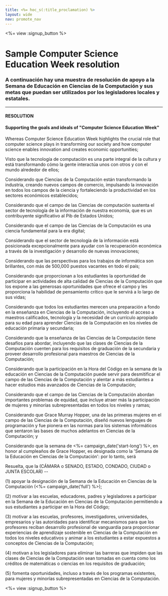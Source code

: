 ```yaml
---
title: <%= hoc_s(:title_proclamation) %>
layout: wide
nav: promote_nav
---
```

<%= view :signup_button %>

# Sample Computer Science Education Week resolution

### A continuación hay una muestra de resolución de apoyo a la Semana de Educación en Ciencias de la Computación y sus metas que puedan ser utilizados por los legisladores locales y estatales.

* * *

#### **RESOLUTION**  


#### Supporting the goals and ideals of "Computer Science Education Week"

Whereas Computer Science Education Week highlights the crucial role that computer science plays in transforming our society and how computer science enables innovation and creates economic opportunities;

Visto que la tecnología de computación es una parte integral de la cultura y está transformando cómo la gente interactúa unos con otros y con el mundo alrededor de ellos;

Considerando que Ciencias de la Computación están transformando la industria, creando nuevos campos de comercio, impulsando la innovación en todos los campos de la ciencia y fortaleciendo la productividad en los sectores económicos establecidos;

Considerando que el campo de las Ciencias de computación sustenta el sector de tecnología de la información de nuestra economía, que es un contribuyente significativo al Pib de Estados Unidos;

Considerando que el campo de las Ciencias de la Computación es una ciencia fundamental para la era digital;

Considerando que el sector de tecnología de la información está posicionada excepcionalmente para ayudar con la recuperación económica a través de la investigación y desarrollo de nuevas innovaciones;

Considerando que las perspectivas para los trabajos de informática son brillantes, con más de 500,000 puestos vacantes en todo el país;

Considerando que proporcionan a los estudiantes la oportunidad de participar en actividades de alta calidad de Ciencias de la Computación que los expone a las generosas oportunidades que ofrece el campo y les proporciona la habilidad de pensamiento crítico que le servirá a lo largo de sus vidas;

Considerando que todos los estudiantes merecen una preparación a fondo en la enseñanza en Ciencias de la Computación, incluyendo el acceso a maestros calificados, tecnología y la necesidad de un currículo apropiado para su edad para aprender Ciencias de la Computación en los niveles de educación primaria y secundaria;

Considerando que la enseñanza de las Ciencias de la Computación tiene desafíos para abordar, incluyendo que las clases de Ciencias de la Computación cuenten para los requisitos de graduación de la secundaria y proveer desarrollo profesional para maestros de Ciencias de la Computación;

Considerando que la participación en la Hora del Código en la semana de la educación en Ciencias de la Computación puede servir para desmitificar el campo de las Ciencias de la Computación y alentar a más estudiantes a hacer estudios más avanzados de Ciencias de la Computación;

Considerando que el campo de las Ciencias de la Computación abordan importantes problemas de equidad, que incluye atraer más la participación de mujeres y minorías subrepresentadas en todos los niveles y ramas;

Considerando que Grace Murray Hopper, una de las primeras mujeres en el campo de las Ciencias de la Computación, diseñó nuevos lenguajes de programación y fue pionera en las normas para los sistemas informáticos que sentaron las bases de muchos adelantos en Ciencias de la Computación; y

Considerando que la semana de <%= campaign_date('start-long') %>, en honor al cumpleaños de Grace Hopper, es designada como la 'Semana de la Educación en Ciencias de la Computación': por lo tanto, será <br />

Resuelta, que la (CÁMARA o SENADO, ESTADO, CONDADO, CIUDAD o JUNTA ESCOLAR) --

(1) apoyar la designación de la Semana de la Educación en Ciencias de la Computación (<%= campaign_date('full') %>);

(2) motivar a las escuelas, educadores, padres y legisladores a participar en la Semana de la Educación en Ciencias de la Computación permitiendo a sus estudiantes a participar en la Hora del Código;

(3) motivar a las escuelas, profesores, investigadores, universidades, empresarios y las autoridades para identificar mecanismos para que los profesores reciban desarrollo profesional de vanguardia para proporcionar experiencias de aprendizaje sostenible en Ciencias de la Computación en todos los niveles educativos y animar a los estudiantes a estar expuestos a conceptos de Ciencias de la Computación;

(4) motivan a los legisladores para eliminar las barreras que impiden que las clases de Ciencias de la Computación sean tomadas en cuenta como los créditos de matemáticas o ciencias en los requisitos de graduación;

(5) fomenta oportunidades, incluso a través de los programas existentes, para mujeres y minorías subrepresentadas en Ciencias de la Computación.

<%= view :signup_button %>